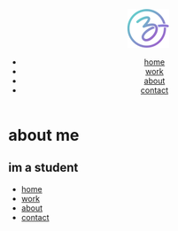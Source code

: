 <!DOCTYPE html>
<html lang="en">
<head>
  <meta charset="utf-8">
  <meta name="viewport" content="width=device-width, initial-scale=1.0">
  <title>this is a test page</title>
  <link rel="stylesheet" href="main.css">
    <link href="https://fonts.googleapis.com/css2?family=Montserrat+Alternates:wght@600;800&family=Montserrat:wght@600;800&family=Source+Sans+Pro:wght@300;600&display=swap" rel="stylesheet">  
</head>

<body>
<header>
    <nav>
        <a id="nav-logo"  href="#"><img  src="stroke-gradient.svg" alt="logo"></a>
        <ul>
            <li><a href="index.md">home</a></li>
            <li><a href="work.md">work</a></li>
            <li><a href="about.md">about</a></li>
            <li><a href="contact.md">contact</a></li>
        </ul>
    </nav>
</header>
<div class="container">
    <h1>about me</h1>
    <h2>im a student</h2>
    
</div>

   
<footer>
    <ul>
        <li><a href="index.md">home</a></li>
        <li><a href="work.md">work</a></li>
        <li><a href="about.md">about</a></li>
        <li><a href="contact.md">contact</a></li>
    </ul>
</footer>
</body>
</html>